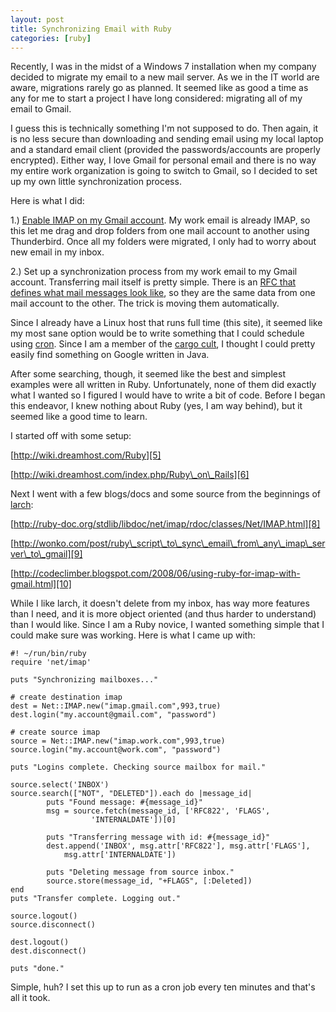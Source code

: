 ```yaml
---
layout: post
title: Synchronizing Email with Ruby
categories: [ruby]
---
```


Recently, I was in the midst of a Windows 7 installation when my company decided to migrate my email to a new mail server. As we in the IT world are aware, migrations rarely go as planned. It seemed like as good a time as any for me to start a project I have long considered: migrating all of my email to Gmail.

I guess this is technically something I'm not supposed to do. Then again, it is no less secure than downloading and sending email using my local laptop and a standard email client (provided the passwords/accounts are properly encrypted). Either way, I love Gmail for personal email and there is no way my entire work organization is going to switch to Gmail, so I decided to set up my own little synchronization process.

Here is what I did:

1.) [Enable IMAP on my Gmail account][1]. My work email is already IMAP, so this let me drag and drop folders from one mail account to another using Thunderbird. Once all my folders were migrated, I only had to worry about new email in my inbox.

2.) Set up a synchronization process from my work email to my Gmail account. Transferring mail itself is pretty simple. There is an [RFC that defines what mail messages look like][2], so they are the same data from one mail account to the other. The trick is moving them automatically.

Since I already have a Linux host that runs full time (this site), it seemed like my most sane option would be to write something that I could schedule using [cron][3]. Since I am a member of the [cargo cult][4], I thought I could pretty easily find something on Google written in Java.

After some searching, though, it seemed like the best and simplest examples were all written in Ruby. Unfortunately, none of them did exactly what I wanted so I figured I would have to write a bit of code. Before I began this endeavor, I knew nothing about Ruby (yes, I am way behind), but it seemed like a good time to learn.

I started off with some setup: 

[http://wiki.dreamhost.com/Ruby][5]

[http://wiki.dreamhost.com/index.php/Ruby\_on\_Rails][6]

Next I went with a few blogs/docs and some source from the beginnings of [larch][7]:

[http://ruby-doc.org/stdlib/libdoc/net/imap/rdoc/classes/Net/IMAP.html][8]

[http://wonko.com/post/ruby\_script\_to\_sync\_email\_from\_any\_imap\_server\_to\_gmail][9]

[http://codeclimber.blogspot.com/2008/06/using-ruby-for-imap-with-gmail.html][10]

While I like larch, it doesn't delete from my inbox, has way more features than I need, and it is more object oriented (and thus harder to understand) than I would like. Since I am a Ruby novice, I wanted something simple that I could make sure was working. Here is what I came up with:

    #! ~/run/bin/ruby
    require 'net/imap'
    
    puts "Synchronizing mailboxes..."
    
    # create destination imap
    dest = Net::IMAP.new("imap.gmail.com",993,true)
    dest.login("my.account@gmail.com", "password")
    
    # create source imap
    source = Net::IMAP.new("imap.work.com",993,true)
    source.login("my.account@work.com", "password")
    
    puts "Logins complete. Checking source mailbox for mail."
    
    source.select('INBOX')
    source.search(["NOT", "DELETED"]).each do |message_id|
            puts "Found message: #{message_id}"
            msg = source.fetch(message_id, ['RFC822', 'FLAGS',
                      'INTERNALDATE'])[0]
    
            puts "Transferring message with id: #{message_id}"
            dest.append('INBOX', msg.attr['RFC822'], msg.attr['FLAGS'],
                msg.attr['INTERNALDATE'])
    
            puts "Deleting message from source inbox."
            source.store(message_id, "+FLAGS", [:Deleted])
    end
    puts "Transfer complete. Logging out."
    
    source.logout()
    source.disconnect()
    
    dest.logout()
    dest.disconnect()
    
    puts "done."

Simple, huh? I set this up to run as a cron job every ten minutes and that's all it took.

 [1]: http://mail.google.com/support/bin/answer.py?hl=en&amp;answer=75725
 [2]: http://www.faqs.org/rfcs/rfc822.html
 [3]: http://en.wikipedia.org/wiki/Cron
 [4]: http://en.wikipedia.org/wiki/Cargo_cult_programming
 [5]: http://wiki.dreamhost.com/Ruby "http://wiki.dreamhost.com/Ruby"
 [6]: http://wiki.dreamhost.com/index.php/Ruby_on_Rails "http://wiki.dreamhost.com/index.php/Ruby_on_Rails"
 [7]: http://github.com/rgrove/larch
 [8]: http://ruby-doc.org/stdlib/libdoc/net/imap/rdoc/classes/Net/IMAP.html "http://ruby-doc.org/stdlib/libdoc/net/imap/rdoc/classes/Net/IMAP.html"
 [9]: http://wonko.com/post/ruby_script_to_sync_email_from_any_imap_server_to_gmail "http://wonko.com/post/ruby_script_to_sync_email_from_any_imap_server_to_gmail"
 [10]: http://codeclimber.blogspot.com/2008/06/using-ruby-for-imap-with-gmail.html "http://codeclimber.blogspot.com/2008/06/using-ruby-for-imap-with-gmail.html"  